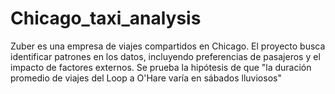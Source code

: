 # Chicago_taxi_analysis
Zuber es una empresa de viajes compartidos en Chicago. El proyecto busca identificar patrones en los datos, incluyendo preferencias de pasajeros y el impacto de factores externos. Se prueba la hipótesis de que "la duración promedio de viajes del Loop a O'Hare varía en sábados lluviosos"
